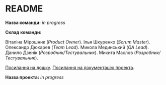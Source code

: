 # README

**Назва команди:** *in progress*

**Склад команди:**

Віталіна Мірошник (*Product Owner*).
Ілья Шкуренко (*Scrum Master*).
Олександр Дюкарев (*Team Lead*).
Микола Мединський (*QA Lead*).
Данило Дзенік (*Розробник/Тестувальник*).
Микита Маслов (*Розробник/Тестувальник*).

[Посилання на дошку](https://trello.com/b/WcNKVhkJ/-).
[Посилання на документацію проекта](https://docs.google.com/document/d/1Pkr4eVT0JklwIVNANHspvdhejtbpeN4MJKc0MzxfdmQ/).

**Назва проекта:** *in progress*

